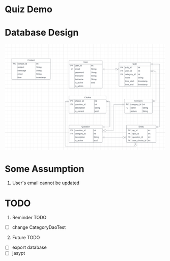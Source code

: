 # Quiz Demo

# Database Design

![erdiagram](./readme_resource/erdiagram.png)

# Some Assumption
1. User's email cannot be updated

# TODO
1. Reminder TODO
- [ ] change CategoryDaoTest

2. Future TODO
- [ ] export database
- [ ] jasypt